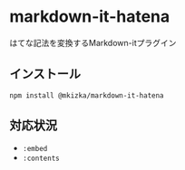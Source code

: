 # markdown-it-hatena
はてな記法を変換するMarkdown-itプラグイン

## インストール
```
npm install @mkizka/markdown-it-hatena
```

## 対応状況
- `:embed`
- `:contents`
